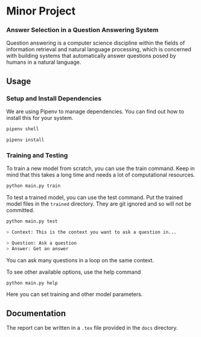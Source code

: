# Minor Project
### Answer Selection in a Question Answering System

Question answering is a computer science discipline within the fields of 
information retrieval and natural language processing, which is concerned 
with building systems that automatically answer questions posed by humans 
in a natural language.

## Usage

### Setup and Install Dependencies
We are using Pipenv to manage dependencies. 
You can find out how to install this for your system.

```bash
pipenv shell
```
```bash
pipenv install
```

### Training and Testing

To train a new model from scratch, you can use the train command.
Keep in mind that this takes a long time and needs a lot of computational resources.
```bash
python main.py train
```

To test a trained model, you can use the test command.
Put the trained model files in the `trained` directory. They are git ignored 
and so will not be committed.
```bash
python main.py test

> Context: This is the context you want to ask a question in...

> Question: Ask a question
> Answer: Get an answer
```
You can ask many questions in a loop on the same context.

To see other available options, use the help command
```bash
python main.py help
```
Here you can set training and other model parameters.

## Documentation

The report can be written in a `.tex` file provided in the `docs` directory.
